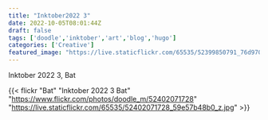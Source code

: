 ```yaml
---
title: "Inktober2022 3"
date: 2022-10-05T08:01:44Z
draft: false
tags: ['doodle','inktober','art','blog','hugo']
categories: ['Creative']
featured_image: "https://live.staticflickr.com/65535/52399850791_76d970d8b3_w.jpg"
---
```


Inktober 2022 3, Bat


{{< flickr "Bat"
           "Inktober 2022 3 Bat"
           "https://www.flickr.com/photos/doodle_m/52402071728"
           "https://live.staticflickr.com/65535/52402071728_59e57b48b0_z.jpg" >}}
